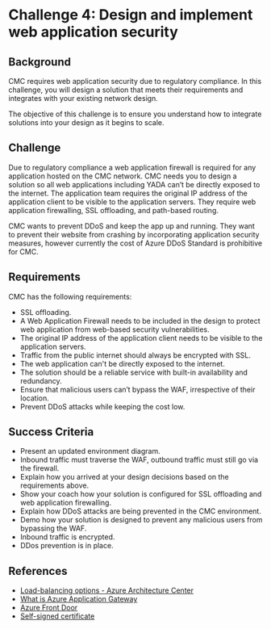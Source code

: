 # Challenge 4: Design and implement web application security

## Background

CMC requires web application security due to regulatory compliance. In this challenge, you will design a solution that meets their requirements and integrates with your existing network design.

The objective of this challenge is to ensure you understand how to integrate solutions into your design as it begins to scale.

## Challenge

Due to regulatory compliance a web application firewall is required for any application hosted on the CMC network. CMC needs you to design a solution so all web applications including YADA can’t be directly exposed to the internet. The application team requires the original IP address of the application client to be visible to the application servers. They require web application firewalling, SSL offloading, and path-based routing.

CMC wants to prevent DDoS and keep the app up and running. They want to prevent their website from crashing by incorporating application security measures, however currently the cost of Azure DDoS Standard is prohibitive for CMC.

## Requirements

CMC has the following requirements:

- SSL offloading.
- A Web Application Firewall needs to be included in the design to protect web application from web-based security vulnerabilities.
- The original IP address of the application client needs to be visible to the application servers.
- Traffic from the public internet should always be encrypted with SSL.
- The web application can't be directly exposed to the internet.
- The solution should be a reliable service with built-in availability and redundancy.
- Ensure that malicious users can’t bypass the WAF, irrespective of their location.
- Prevent DDoS attacks while keeping the cost low.

## Success Criteria

- Present an updated environment diagram.
- Inbound traffic must traverse the WAF, outbound traffic must still go via the firewall.
- Explain how you arrived at your design decisions based on the requirements above.
- Show your coach how your solution is configured for SSL offloading and web application firewalling.
- Explain how DDoS attacks are being prevented in the CMC environment.
- Demo how your solution is designed to prevent any malicious users from bypassing the WAF.
- Inbound traffic is encrypted.
- DDos prevention is in place.

## References

- [Load-balancing options - Azure Architecture Center](https://learn.microsoft.com/en-us/azure/architecture/guide/technology-choices/load-balancing-overview?toc=%2Fazure%2Fnetworking%2Ffundamentals%2Ftoc.json)
- [What is Azure Application Gateway](https://learn.microsoft.com/en-us/azure/application-gateway/overview?toc=%2Fazure%2Fnetworking%2Ffundamentals%2Ftoc.json)
- [Azure Front Door](https://learn.microsoft.com/en-us/azure/frontdoor/front-door-overview?toc=%2Fazure%2Fnetworking%2Ffundamentals%2Ftoc.json)
- [Self-signed certificate](https://learn.microsoft.com/en-us/azure/active-directory/develop/howto-create-self-signed-certificate)
